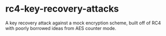# rc4-key-recovery-attacks
A key recovery attack against a mock encryption scheme, built off of RC4 with poorly borrowed ideas from AES counter mode.
